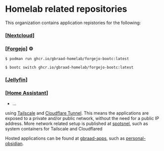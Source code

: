 Homelab related repositories
============================

This organization contains application repistories for the following:

### [[Nextcloud](https://github.com/gbraad-homelab/personal-nextcloud)]

### [[Forgejo](https://github.com/gbraad-homelab/personal-forgejo)] <span title="Automated build">⚙️</span>

```
$ podman run ghcr.io/gbraad-homelab/forgejo-bootc:latest
```

```
$ bootc switch ghcr.io/gbraad-homelab/forgejo-bootc:latest
```

### [[Jellyfin](https://github.com/gbraad-homelab/personal-jellyfin)]

### [[Home Assistant](https://github.com/gbraad-homelab/personal-homeassistant)]


- ...

using [Tailscale](https://tailscale.com) and [Cloudflare Tunnel](https://developers.cloudflare.com/cloudflare-one/connections/connect-networks/).
This means the applications are exposed to a private and/or public network, without the need for a public IP address.
More network related setup is published at [spotsnel](https://github.com/spotsnel/), such as system containers for Tailscale and Cloudflared

Hosted applications can be found at [gbraad-apps](https://github.com/gbraad-apps/), such as [personal-obsidian](https://github.com/gbraad-apps/personal-obsidian).
